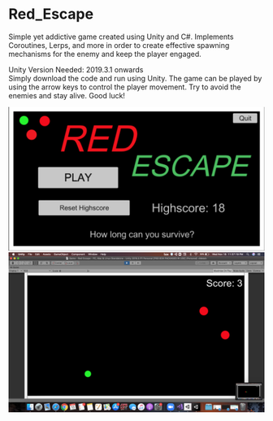 # Red_Escape
Simple yet addictive game created using Unity and C#. Implements Coroutines, Lerps, and more in order to create effective spawning mechanisms for the enemy and keep the player engaged. 

<div>
Unity Version Needed: 2019.3.1 onwards
 
<div>
Simply download the code and run using Unity. The game can be played by using the arrow keys to control the player movement. Try to avoid the enemies and stay alive. Good luck!

<div> 
  
![Image of homepage](https://github.com/vidhichander/Red_Escape/blob/master/Img1.png?s=50)
![Image of game](https://github.com/vidhichander/Red_Escape/blob/master/Img2.png?s=50)

